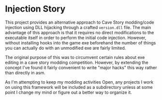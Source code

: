 # Injection Story


This project provides an alternative approach to Cave Story modding/code injection using DLL hijacking through a crafted `version.dll` file. The main advantage of this approach is that it requires no direct modifications to the executable itself in order to perform the initial code injection. However, without installing hooks into the game exe beforehand the number of things you can actually do with an unmodified exe are fairly limited.

The original purpose of this was to circumvent certain rules about exe editing in a cave story modding competition. However, by extending the concept I've found it fairly convenient to write "major hacks" this way rather than directly in asm.

As I'm attempting to keep my modding activities Open, any projects I work on using this framework will be included as a subdirectory unless at some point I change my mind or figure out a better way to organize it.
